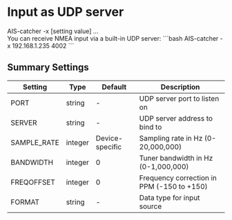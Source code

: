 # Input as UDP server
<div class="command-container">
      <div class="command-syntax">
        <span class="cmd-name">AIS-catcher</span>
        <span class="cmd-flag">-x</span>
        [<span class="cmd-setting">setting</span> <span class="cmd-value">value</span>]
        ...
    </div>
</div>
You can receive NMEA input via a built-in UDP server:
```bash
AIS-catcher -x 192.168.1.235 4002
```

## Summary Settings


| Setting | Type | Default | Description |
|---------|------|---------|-------------|
| <span class="cmd-setting">PORT</span> | string | <span class="cmd-value">-</span> | UDP server port to listen on |
| <span class="cmd-setting">SERVER</span> | string | <span class="cmd-value">-</span> | UDP server address to bind to |
| <span class="cmd-setting">SAMPLE_RATE</span> | integer | <span class="cmd-value">Device-specific</span> | Sampling rate in Hz (0-20,000,000) |
| <span class="cmd-setting">BANDWIDTH</span> | integer | <span class="cmd-value">0</span> | Tuner bandwidth in Hz (0-1,000,000) |
| <span class="cmd-setting">FREQOFFSET</span> | integer | <span class="cmd-value">0</span> | Frequency correction in PPM (-150 to +150) |
| <span class="cmd-setting">FORMAT</span> | string | <span class="cmd-value">-</span> | Data type for input source |